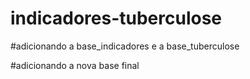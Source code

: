 # indicadores-tuberculose
#adicionando a base_indicadores e a base_tuberculose

#adicionando a nova base final
